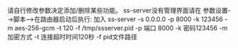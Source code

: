 请自行修改参数决定添加/删除某些功能。
ss-server没有管理界面请在 参数设置-->脚本-->在路由器启动后执行:
加入 ss-server -s 0.0.0.0 -p 8000 -k 123456 -m aes-256-gcm -t 120 -f /tmp/ssserver.pid
-p 端口 8000
-k 密码123456
-m 加密方式
-t 连接超时时间120秒
-f pid文件路径
